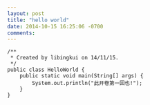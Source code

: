 ```yaml
---
layout: post
title: "hello world"
date: 2014-10-15 16:25:06 -0700
comments: 
---
```


    /**
     * Created by libingkui on 14/11/15.
     */
    public class HelloWorld {
        public static void main(String[] args) {
            System.out.println("此开卷第一回也!");
        }
    }
